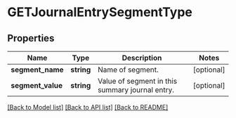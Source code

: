 # GETJournalEntrySegmentType

## Properties
Name | Type | Description | Notes
------------ | ------------- | ------------- | -------------
**segment_name** | **string** | Name of segment. | [optional] 
**segment_value** | **string** | Value of segment in this summary journal entry. | [optional] 

[[Back to Model list]](../README.md#documentation-for-models) [[Back to API list]](../README.md#documentation-for-api-endpoints) [[Back to README]](../README.md)


